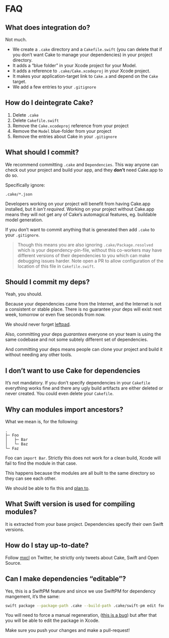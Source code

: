 # FAQ

## What does integration do?

Not much.

* We create a `.cake` directory and a `Cakefile.swift` (you can delete that if
    you don’t want Cake to manage your dependencies) in your project directory.
* It adds a “blue folder” in your Xcode project for your Model.
* It adds a reference to `.cake/Cake.xcodeproj` in your Xcode project.
* It makes your application-target link to `Cake.a` and depend on the `Cake`
    target.
* We add a few entries to your `.gitignore`

## How do I deintegrate Cake?

1. Delete `.cake`
2. Delete `Cakefile.swift`
3. Remove the `Cake.xcodeproj` reference from your project
4. Remove the `Model` blue-folder from your project
5. Remove the entries about Cake in your `.gitignore`

## What should I commit?

We recommend committing `.cake` and `Dependencies`. This way anyone can
check out your project and build your app, and they **don’t** need
Cake.app to do so.

Specifically ignore:

`.cake/*.json`

Developers working on your project will benefit from having Cake.app
installed, but it *isn’t required*. Working on your project without
Cake.app means they will not get any of Cake’s automagical features, eg.
buildable model generation.

If you don’t want to commit anything that is generated then add `.cake` to your
`.gitignore`. 

> Though this means you are also ignoring `.cake/Package.resolved` which
is your dependency-pin-file, without this co-workers may have different versions
of their dependencies to you which can make debugging issues harder. Note
open a PR to allow configuration of the location of this file in `Cakefile.swift`.

## Should I commit my deps?

Yeah, you should.

Because your dependencies came from the Internet, and the Internet is not a
consistent or stable place. There is no guarantee your deps will exist next
week, tomorrow or even five seconds from now.

We should never forget [leftpad].

Also, committing your deps *guarantees* everyone on your team is using the same
codebase and not some subtely different set of dependencies.

And committing your deps means people can clone your project and build it
without needing any other tools.

[leftpad]: https://arstechnica.com/information-technology/2016/03/rage-quit-coder-unpublished-17-lines-of-javascript-and-broke-the-internet/

## I don’t want to use Cake for dependencies

It’s not mandatory. If you don’t specify dependencies in your `Cakefile`
everything works fine and there any ugly build artifacts are either deleted or
never created. You could even delete your `Cakefile`.

## Why can modules import ancestors?

What we mean is, for the following:

    .
    ├─ Foo 
    │   ├─ Bar
    │   └─ Baz
    └─ Faz

Foo can `import Bar`. Strictly this does not work for a clean build, Xcode will
fail to find the module in that case.

This happens because the modules are all built to the same directory so they
can see each other.

We should be able to fix this and [plan to](../../issues/13).

## What Swift version is used for compiling modules?

It is extracted from your base project. Dependencies specify their own Swift
versions.

## How do I stay up‐to‐date?

Follow [mxcl](https://twitter.com/mxcl) on Twitter, he strictly only tweets
about Cake, Swift and Open Source.

## Can I make dependencies “editable”?

Yes, this is a SwiftPM feature and since we use SwiftPM for dependency
mangement, it’s the same:

```bash
swift package --package-path .cake --build-path .cake/swift-pm edit foo
```

You will need to force a manual regeneration, ([this is a bug](../../issues/new?title=editable-deps)) but
after that you will be able to edit the package in Xcode.

Make sure you push your changes and make a pull-request!
